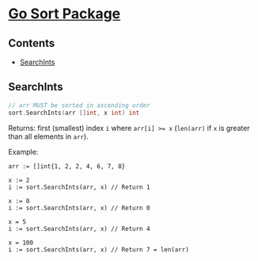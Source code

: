 # [Go Sort Package](https://github.com/szhou12/leetcode-go/blob/main/go_review/README.md)

## Contents
* [SearchInts](#searchints)

## SearchInts 
```go
// arr MUST be sorted in ascending order
sort.SearchInts(arr []int, x int) int
```
Returns: first (smallest) index `i` where `arr[i] >= x` (`len(arr)` if `x` is greater than all elements in `arr`).

Example:
```linux
arr := []int{1, 2, 2, 4, 6, 7, 8}

x := 2
i := sort.SearchInts(arr, x) // Return 1

x := 0
i := sort.SearchInts(arr, x) // Return 0

x = 5
i := sort.SearchInts(arr, x) // Return 4

x = 100
i := sort.SearchInts(arr, x) // Return 7 = len(arr)
```